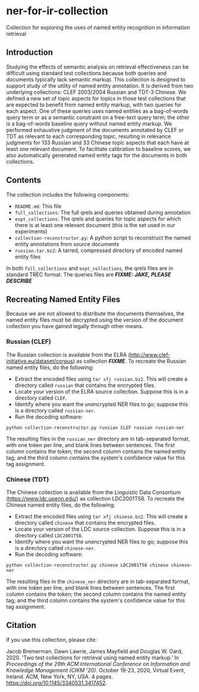 # ner-for-ir-collection
Collection for exploring the uses of named entity recognition in information retrieval

## Introduction

Studying the effects of semantic analysis on retrieval effectiveness can be difficult using standard test collections because both queries and documents typically lack semantic markup. This collection is designed to support study of the utility of named entity annotation. It is derived from two underlying collections: CLEF 2003/2004 Russian and TDT-3 Chinese.  We defined a new set of topic aspects for topics in those test collections that are expected to benefit from named entity markup, with two queries for each aspect.  One of these queries uses named entities as a bag-of-words query term or as a semantic constraint on a free-text query term; the other is a bag-of-words baseline query without named entity markup. We performed exhaustive judgment of the documents annotated by CLEF or TDT as relevant to each corresponding topic, resulting in relevance judgments for 133 Russian and 33 Chinese topic aspects that each have at least one relevant document. To facilitate calibration to baseline scores, we also automatically generated named entity tags for the documents in both collections.

## Contents

The collection includes the following components:

* ```README.md```: This file
* ```full_collections```: The full qrels and queries obtained during annotation
* ```expt_collections```: The qrels and queries for topic aspects for which there is at least one relevant document (this is the set used in our experiments)
* ```collection-reconstructor.py```: A python script to reconstruct the named entity annotations from source documents
* ```russian.tar.bz2```: A tarred, compressed directory of encoded named entity files

In both ```full_collections``` and ```expt_collections```, the qrels files are in standard TREC format. The queries files are ***FIXME: JAKE, PLEASE DESCRIBE***

## Recreating Named Entity Files

Because we are not allowed to distribute the documents themselves, the named entity files must be decrypted using the version of the document collection you have gained legally through other means. 

### Russian (CLEF)

The Russian collection is available from the ELRA (http://www.clef-initiative.eu/dataset/corpus) as collection ***FIXME***. To recreate the Russian named entity files, do the following:

* Extract the encoded files using ```tar xfj russian.bz2```. This will create a directory called ```russian``` that contains the encrypted files.
* Locate your version of the ELRA source collection. Suppose this is in a directory called ```CLEF```.
* Identify where you want the unencrypted NER files to go; suppose this is a directory called ```russian-ner```.
* Run the decoding software:

```
python collection-reconstructor.py russian CLEF russian russian-ner
```
The resulting files in the ```russian_ner``` directory are in tab-separated format, with one token per line, and blank lines between sentences. The first column contains the token; the second column contains the named entity tag; and the third column contains the system's confidence value for this tag assignment.

### Chinese (TDT)

The Chinese collection is available from the Linguistic Data Consortium (https://www.ldc.upenn.edu/) as collection LDC2001T58. To recreate the Chinese named entity files, do the following:

* Extract the encoded files using ```tar xfj chinese.bz2```. This will create a directory called ```chinese``` that contains the encrypted files.
* Locate your version of the LDC source collection. Suppose this is in a directory called ```LDC2001T58```.
* Identify where you want the unencrypted NER files to go; suppose this is a directory called ```chinese-ner```.
* Run the decoding software:

```
python collection-reconstructor.py chinese LDC2001T58 chinese chinese-ner
```
The resulting files in the ```chinese_ner``` directory are in tab-separated format, with one token per line, and blank lines between sentences. The first column contains the token; the second column contains the named entity tag; and the third column contains the system's confidence value for this tag assignment.


## Citation

If you use this collection, please cite:

Jacob Bremerman, Dawn Lawrie, James Mayfield and Douglas W. Oard, 2020. 'Two test collections for retrieval using named entity markup.' In *Proceedings of the 29th ACM International Conference on Information and Knowledge Management (CIKM '20)*. October 19-23, 2020, Virtual Event, Ireland. ACM, New York, NY, USA. 4 pages. <https://doi.org/10.1145/3340531.3417452>.
